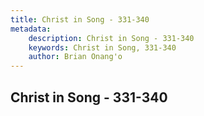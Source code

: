 ```yaml
---
title: Christ in Song - 331-340
metadata:
    description: Christ in Song - 331-340
    keywords: Christ in Song, 331-340
    author: Brian Onang'o
---
```



## Christ in Song - 331-340
  